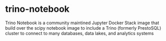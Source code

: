 # trino-notebook

Trino Notebook is a community maintined Jupyter Docker Stack image that build over the scipy notebook image to include a Trino (formerly PrestoSQL) cluster to connect to many databases, data lakes, and analytics systems
